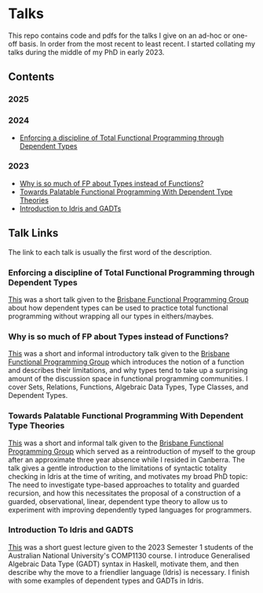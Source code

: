 # Talks


This repo contains code and pdfs for the talks I give on
an ad-hoc or one-off basis. In order from the most recent 
to least recent. I started collating my talks during the
middle of my PhD in early 2023.

## Contents
### 2025

### 2024
  * [Enforcing a discipline of Total Functional Programming
    through Dependent Types](#enforing-a-discipline-of-total-functional-programming-through-dependent-types)
### 2023
  * [Why is so much of FP about Types instead of
    Functions?](#why-is-so-much-of-fp-about-types-instead-of-functions)
  * [Towards Palatable Functional Programming With
     Dependent Type
     Theories](#towards-palatable-functional-programming-with-dependent-type-theories)
  * [Introduction to Idris and GADTs](#introduction-to-idris-and-gadts)

## Talk Links
The link to each talk is usually the first word of the 
description.

### Enforcing a discipline of Total Functional Programming through Dependent Types
  [This](/BFPG/2024/TotalFPThroughDepTytpes/Talk) was a short talk
  given to the [Brisbane Functional Programming
  Group](https://www.meetup.com/brisbane-functional-programming-group) about how dependent types can be used to practice total functional programming without wrapping all our types in eithers/maybes.

### Why is so much of FP about Types instead of Functions?
  [This](/BFPG/2023/WhyIsFPAboutTypes/Talk) was a short and 
  informal introductory talk given to the [Brisbane Functional Programming
  Group](https://www.meetup.com/brisbane-functional-programming-group) which introduces the notion of a function and 
  describes their limitations, and why types tend to take
  up a surprising amount of the discussion space in
  functional programming communities. I cover Sets,
  Relations, Functions, Algebraic Data
  Types, Type Classes, and Dependent Types.

### Towards Palatable Functional Programming With Dependent Type Theories
  [This](/BFPG/2023/PalatableFunctionalProgrammingWithDTT/Talk)
  was a short and informal talk given to the 
  [Brisbane Functional Programming Group](https://www.meetup.com/brisbane-functional-programming-group) which served as
  a reintroduction of myself to the group after an
  approximate three year absence while I resided in
  Canberra. The talk gives a gentle introduction to the 
  limitations of syntactic totality checking in Idris at 
  the time of writing, and motivates my broad PhD topic: The
  need to investigate type-based approaches to totality and
  guarded recursion, and how this necessitates the proposal
  of a construction of a guarded, observational, linear, 
  dependent type theory to allow us to experiment with
  improving dependently typed languages for programmers.

### Introduction To Idris and GADTS
  [This](/COMP1130/IntroToIdrisAndGADTS/Talk) 
  was a short guest lecture given to the 2023 Semester 1
  students of the Australian National University's COMP1130
  course. I introduce Generalised Algebraic Data Type (GADT)
  syntax in Haskell, motivate them, and then describe why
  the move to a friendlier language (Idris) is necessary.
  I finish with some examples of dependent types and GADTs
  in Idris.
